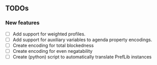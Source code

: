 ## TODOs

### New features

- [ ] Add support for weighted profiles.
- [ ] Add support for auxiliary variables to agenda property encodings.
- [ ] Create encoding for total blockedness
- [ ] Create encoding for even negatability
- [ ] Create (python) script to automatically translate PrefLib instances
